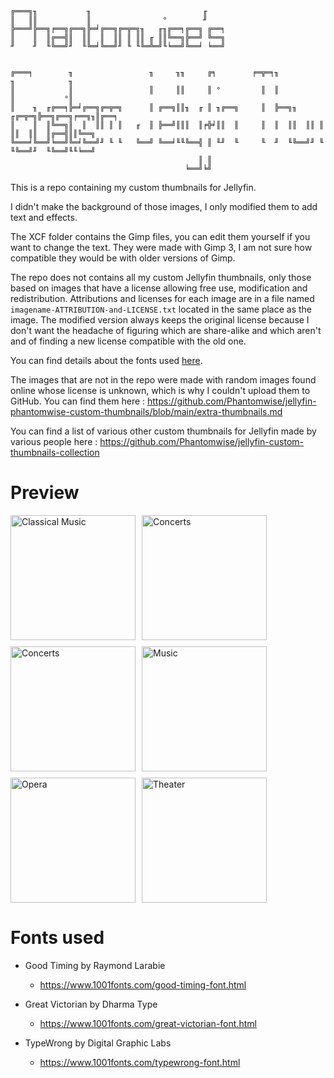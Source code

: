 ```
╔═══╗╖           ╖                         ╓     
║   ║║           ║                °        ╜     
╠═══╝╠══╗╒══╗╔══╗╠═╛╔══╗╔═╦═╗╖   ╓╖╔══╕╔══╗ ╔══╕ 
║    ║  ║╔══╣║  ║║  ║  ║║ ║ ║║ ╓ ║║╚══╗╠══╝ ╚══╗ 
╜    ╜  ╙╚══╝╜  ╙╚═╛╚══╝╜ ╙ ╙╚═╩═╝╙╘══╝╚══╛ ╘══╝ 
                                                 
                                                 
╔═══╕        ╖                 ╖     ╖╖     ╔╕        ╒═╦═╕╖            ╖            ╖     
║            ║                 ║     ║║     ║ °         ║  ║            ║           °║     
║    ╖  ╓╔══╕╠═╛╔══╗╔═╦═╗      ║ ╔══╗║║╖  ╓ ║ ╖╔══╗     ║  ╠══╗╖  ╓╔═╦═╗╠══╗╔══╗╒══╗╖║╔══╕ 
║    ║  ║╚══╗║  ║  ║║ ║ ║   ╓  ║ ╠══╝║║║  ║╒╬╛║║  ║     ║  ║  ║║  ║║ ║ ║║  ║║  ║╔══╣║║╚══╗ 
╚═══╛╚══╝╘══╝╚═╛╚══╝╜ ╙ ╙   ╚══╝ ╚══╛╙╙╚══╣ ║ ╙╜  ╙     ╙  ╜  ╙╚══╝╜ ╙ ╙╚══╝╜  ╙╚══╝╙╙╘══╝ 
                                          ║ ║                                              
                                       ╘══╝╘╝                                              
```

This is a repo containing my custom thumbnails for Jellyfin.

I didn't make the background of those images, I only modified them to add text and effects.

The XCF folder contains the Gimp files, you can edit them yourself if you want to change the text. They were made with Gimp 3, I am not sure how compatible they would be with older versions of Gimp.

The repo does not contains all my custom Jellyfin thumbnails, only those based on images that have a license allowing free use, modification and redistribution. Attributions and licenses for each image are in a file named `imagename-ATTRIBUTION-and-LICENSE.txt` located in the same place as the image. The modified version always keeps the original license because I don't want the headache of figuring which are share-alike and which aren't and of finding a new license compatible with the old one.

You can find details about the fonts used [here](#fonts-used).

The images that are not in the repo were made with random images found online whose license is unknown, which is why I couldn't upload them to GitHub. You can find them here : https://github.com/Phantomwise/jellyfin-phantomwise-custom-thumbnails/blob/main/extra-thumbnails.md

You can find a list of various other custom thumbnails for Jellyfin made by various people here : https://github.com/Phantomwise/jellyfin-custom-thumbnails-collection

# Preview

<div style="display: flex; flex-wrap: wrap; gap: 10px;">
    <img src="https://github.com/Phantomwise/jellyfin-phantomwise-custom-thumbnails/blob/main/Libraries/Classical-Music--28389374041_a86bd318bd_o.png?raw=true" alt="Classical Music" width="200">
    <img src="https://github.com/Phantomwise/jellyfin-phantomwise-custom-thumbnails/blob/main/Libraries/Concerts--pexels-psad-1749822--1.png?raw=true" alt="Concerts" width="200">
    <img src="https://github.com/Phantomwise/jellyfin-phantomwise-custom-thumbnails/blob/main/Libraries/Concerts--pexels-psad-1749822--2b.png?raw=true" alt="Concerts" width="200">
    <img src="https://github.com/Phantomwise/jellyfin-phantomwise-custom-thumbnails/blob/main/Libraries/Music--steve-harvey-Zci_QKWPCgc-unsplash.png?raw=true" alt="Music" width="200">
    <img src="https://github.com/Phantomwise/jellyfin-phantomwise-custom-thumbnails/blob/main/Libraries/Opera--28389374041_a86bd318bd_o--1.png?raw=true" alt="Opera" width="200">
    <img src="https://github.com/Phantomwise/jellyfin-phantomwise-custom-thumbnails/blob/main/Libraries/Theater--richard-heinen-25OeoEKoNP8-unsplash.png?raw=true" alt="Theater" width="200">
</div>

# Fonts used

- Good Timing by Raymond Larabie
  - https://www.1001fonts.com/good-timing-font.html

- Great Victorian by Dharma Type
  - https://www.1001fonts.com/great-victorian-font.html

- TypeWrong by Digital Graphic Labs
  - https://www.1001fonts.com/typewrong-font.html
